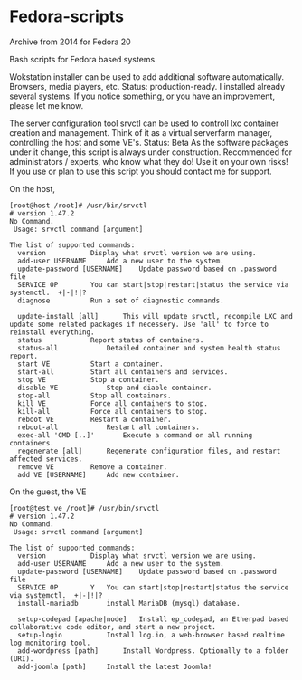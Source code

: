 Fedora-scripts
==============

Archive from 2014 for Fedora 20

Bash scripts for Fedora based systems.

Wokstation installer can be used to add additional software automatically. Browsers, media players, etc.
Status: production-ready.
I installed already several systems. 
If you notice something, or you have an improvement, please let me know.


The server configuration tool srvctl can be used to controll lxc container creation and management. 
Think of it as a virtual serverfarm manager, controlling the host and some VE's.
Status: Beta
As the software packages under it change, this script is always under construction. 
Recommended for administrators / experts, who know what they do! Use it on your own risks!
If you use or plan to use this script you should contact me for support.


On the host,
```
[root@host /root]# /usr/bin/srvctl 
# version 1.47.2
No Command.
 Usage:	srvctl command [argument]

The list of supported commands: 
  version			Display what srvctl version we are using. 
  add-user USERNAME		Add a new user to the system. 
  update-password [USERNAME]	Update password based on .password file 
  SERVICE OP		You can start|stop|restart|status the service via systemctl.  +|-|!|? 
  diagnose			Run a set of diagnostic commands. 

  update-install [all]		This will update srvctl, recompile LXC and update some related packages if necessery. Use 'all' to force to reinstall everything. 
  status			Report status of containers. 
  status-all			Detailed container and system health status report. 
  start VE			Start a container. 
  start-all			Start all containers and services. 
  stop VE			Stop a container. 
  disable VE			Stop and diable container. 
  stop-all			Stop all containers. 
  kill VE			Force all containers to stop. 
  kill-all			Force all containers to stop. 
  reboot VE			Restart a container. 
  reboot-all			Restart all containers. 
  exec-all 'CMD [..]'		Execute a command on all running containers. 
  regenerate [all]		Regenerate configuration files, and restart affected services. 
  remove VE			Remove a container. 
  add VE [USERNAME]		Add new container.

```

On the guest, the VE
```
[root@test.ve /root]# /usr/bin/srvctl 
# version 1.47.2
No Command.
 Usage:	srvctl command [argument]

The list of supported commands:
  version			Display what srvctl version we are using.
  add-user USERNAME		Add a new user to the system.
  update-password [USERNAME]	Update password based on .password file
  SERVICE OP		Y	You can start|stop|restart|status the service via systemctl.  +|-|!|?
  install-mariadb		install MariaDB (mysql) database.

  setup-codepad [apache|node]	Install ep_codepad, an Etherpad based collaborative code editor, and start a new project.
  setup-logio			Install log.io, a web-browser based realtime log monitoring tool.
  add-wordpress [path]		Install Wordpress. Optionally to a folder (URI).
  add-joomla [path]		Install the latest Joomla!

```